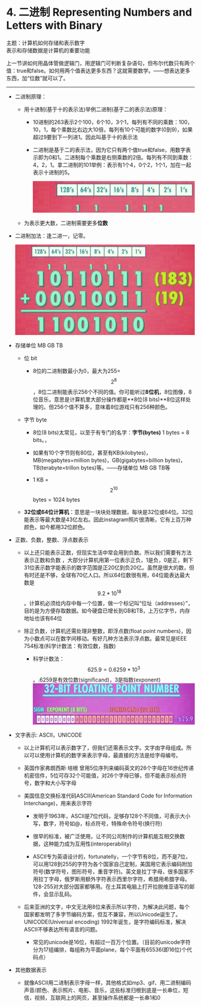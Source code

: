 # 4. 二进制 Representing Numbers and Letters with Binary

主题：计算机如何存储和表示数字  
表示和存储数据是计算机的重要功能

上一节讲如何用晶体管做逻辑门，用逻辑门可判断复杂语句，但布尔代数只有两个值：true和false。如何用两个值表达更多东西？这就需要数学。——想表达更多东西，加“位数”就可以了。

---

* 二进制原理：

  * 用十进制(基于十的表示法)举例二进制(基于二的表示法)原理：

    * 10进制的263表示2个100，6个10，3个1，每列有不同的乘数：100，10，1，每个乘数比右边大10倍，每列有10个可能的数字(0到9)，如果超过9要到下一列进1。因此叫基于十的表示法

    * 二进制是基于二的表示法，因为它只有两个值true和false，用数字表示即为0和1。二进制每个乘数是右侧乘数的2倍。每列有不同到乘数：4，2，1。拿二进制的101举例：表示有1个4，0个2，1个1，加在一起表示十进制的5。

      ![](../assets/二进制.png)

  * 为表示更大数，二进制需要更多**位数**

* 二进制加法：逢二进一，记零。

  ![](../assets/二进制加法.png)

* 存储单位 MB GB TB

  * 位 bit

    * 8位的二进制数最小为0，最大为255=$$2^8$$，8位二进制能表示256个不同的值。你可能听过**8位机**，8位图像，8位音乐，意思是计算机里大部分操作都是**8位(8 bits)**8位这样处理的。但256个值不算多，意味着8位游戏只有256种颜色。

  * 字节 byte

    * 8位(8 bits)太常见，以至于有专门的名字：**字节(bytes)** 1 bytes = 8 bits。，

    * 如果有10个字节则有80位，甚至有KB(kilobytes)，MB(megabytes=million bytes)，GB(gigabytes=billion bytes)，TB(terabyte=trillon bytes)等。——存储单位 MB GB TB等

    * 1 KB = $$2^{10}$$ bytes = 1024 bytes

  * **32位或64位计算机**：意思是一块块处理数据，每块是32位或64位。32位能表示等最大数是43亿左右。因此instagram照片很清晰，它有上百万种颜色，如今都用32位颜色。

* 正数、负数，整数、浮点数表示

  * 以上还只能表示正数，但现实生活中常会用到负数。所以我们需要有方法表示正数和负数 ，大部分计算机用第一位表示正负，1是负，0是正，剩下31位表示数字能表示的数字范围是正20亿到负20亿。虽然是很大的数，但有时还是不够，全球有70亿人口。所以64位数很有用，64位能表达最大数是$$9.2*10^{18}$$。计算机必须给内存中每一个位置，做一个标记叫“位址（addresses）”，目的是为方便存取数据。如今硬盘已增长到GB和TB，上万亿字节，内存地址也该有64位

  * 除正负数，计算机还需处理非整数，即浮点数(float point numbers)，因为小数点可以在数字间移动。有好几种方法表示浮点数。最常见是IEEE 754标准(科学计数法：有效位数，指数)

    * 科学计数法：$$625.9=0.6259*10^{3}$$。.6259是有效位数(significand)，3是指数(exponent)
      ![](../assets/浮点数.png)

* 文字表示: ASCII，UNICODE

  * 以上计算机可以表示数字了，但我们还需表示文字。文字由字母组成。所以可以使用计算机的数字来表示字母，最直接的方法是给字母编号。

  * 英国作家弗朗西斯·培根 曾用5位序列来编码英文的26个字母在16世纪传递机密信件，5位可存32个可能值，对26个字母已够，但不能表示标点符号，数字和大小写字母

  * 美国信息交换标准代码ASCII(American Standard Code for Information Interchange)，用来表示字符

    * 发明于1963年，ASCII是7位代码，足够存128个不同值，可表示大小写，数字，符号如@，标点符号，特殊命令符号(换行符)

    * 很早的标准，被广泛使用，让不同公司制作的计算机能互相交换数据，这种能力成为互用性(interoperability)

    * ASCII专为英语设计的，fortunatelly，一个字节有8位，而不是7位，可以用128到255的字符为各个国家自己定制，美国用它表示编码附加符号(数学符号，图形符号，重音字符)。英文是拉丁字母，很多国家不用拉丁字母，俄罗斯用额外字符表示西里尔字符，希腊用希腊字母。128-255对大部分国家都够用。在土耳其电脑上打开拉脱维亚语写的邮件，会显示乱码。

  * 后来亚洲的文字，中文无法用8位来表示所以字符，为解决此问题，每个国家都发明了多字节编码方案，但互不兼容，所以Unicode诞生了。UNICODE(Universal encoding) 1992年诞生，是字符编码标准，解决ASCII不够表达所有语言的问题。

    * 常见的unicode是16位，有超过一百万个位置。（目前的unicode字符分为17组编排，每组称为平面plane，每个平面有65536(即16位)个代码点） 

* 其他数据表示

  * 就像ASCII用二进制表示字母一样，其他格式如mp3、gif、用二进制编码声音/颜色、表示照片、电影、音乐，这些标准归根到底是一长串位，短信，视频，互联网上的网页，甚至操作系统都是一长串1和0 



